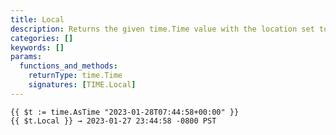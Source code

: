 ```yaml
---
title: Local
description: Returns the given time.Time value with the location set to local time.
categories: []
keywords: []
params:
  functions_and_methods:
    returnType: time.Time
    signatures: [TIME.Local]
---
```


```go-html-template
{{ $t := time.AsTime "2023-01-28T07:44:58+00:00" }}
{{ $t.Local }} → 2023-01-27 23:44:58 -0800 PST
```
